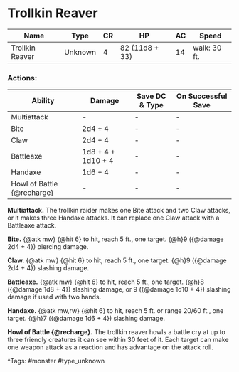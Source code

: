 # Trollkin Reaver

| Name | Type | CR | HP | AC | Speed |
|------|------|----|----|----|-------|
| Trollkin Reaver | Unknown | 4 | 82 (11d8 + 33) | 14 | walk: 30 ft. |

### Actions:

| Ability | Damage | Save DC & Type | On Successful Save |
|---------|--------|----------------|--------------------|
| Multiattack | - | - | - |
| Bite | 2d4 + 4 | - | - |
| Claw | 2d4 + 4 | - | - |
| Battleaxe | 1d8 + 4 + 1d10 + 4 | - | - |
| Handaxe | 1d6 + 4 | - | - |
| Howl of Battle {@recharge} | - | - | - |


**Multiattack.** The trollkin raider makes one Bite attack and two Claw attacks, or it makes three Handaxe attacks. It can replace one Claw attack with a Battleaxe attack.

**Bite.** {@atk mw} {@hit 6} to hit, reach 5 ft., one target. {@h}9 ({@damage 2d4 + 4}) piercing damage.

**Claw.** {@atk mw} {@hit 6} to hit, reach 5 ft., one target. {@h}9 ({@damage 2d4 + 4}) slashing damage.

**Battleaxe.** {@atk mw} {@hit 6} to hit, reach 5 ft., one target. {@h}8 ({@damage 1d8 + 4}) slashing damage, or 9 ({@damage 1d10 + 4}) slashing damage if used with two hands.

**Handaxe.** {@atk mw,rw} {@hit 6} to hit, reach 5 ft. or range 20/60 ft., one target. {@h}7 ({@damage 1d6 + 4}) slashing damage.

**Howl of Battle {@recharge}.** The trollkin reaver howls a battle cry at up to three friendly creatures it can see within 30 feet of it. Each target can make one weapon attack as a reaction and has advantage on the attack roll.

^Tags: #monster #type_unknown
